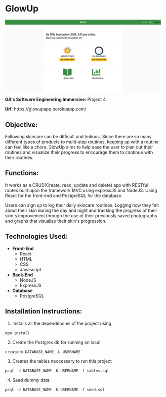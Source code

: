 # GlowUp

<img src="src/client/images/homepage-screenshot.png">

<p><b>GA's Software Engineering Immersive:</b> Project 4</p>
<b>Url:</b> https://glowupapp.herokuapp.com/

## Objective:
Following skincare can be difficult and tedious. Since there are so many different types of products to multi-step routines, keeping up with a routine can feel like a chore. GlowUp aims to help ease the user to plan out their routines and visualize their progress to encourage them to continue with their routines.

## Functions:
It works as a CRUD(Create, read, update and delete) app with RESTful routes built upon the framework MVC using expressJS and NodeJS. Using React for the front-end and PostgreSQL for the database.

Users can sign up to log their daily skincare routines. Logging how they felt about their skin during the day and night and tracking the progress of their skin's improvement through the use of their previously saved photographs and graphs that visualize their skin's progression.

## Technologies Used:

* **Front-End**
  * React
  * HTML
  * CSS
  * Javascript
* **Back-End**
  * NodeJS
  * ExpressJS
* **Database**
  * PostgreSQL

## Installation Instructions:
1. Installs all the dependencies of the project using </br>
```
npm install
```
2. Create the Postgres db for running on local </br>
```
createdb DATABASE_NAME -U USERNAME
```
3. Creates the tables neccessary to run this project </br>
```
psql -d DATABASE_NAME -U USERNAME -f tables.sql
```
4. Seed dummy data </br>
```
psql -d DATABASE_NAME -U USERNAME -f seed.sql
```
